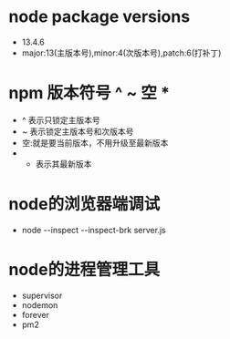 # node package versions

- 13.4.6
- major:13(主版本号),minor:4(次版本号),patch:6(打补丁)

# npm 版本符号 ^ ~ 空 *

- ^ 表示只锁定主版本号
- ~ 表示锁定主版本号和次版本号
- 空:就是要当前版本，不用升级至最新版本
- * 表示其最新版本

# node的浏览器端调试

- node --inspect --inspect-brk server.js

# node的进程管理工具

- supervisor
- nodemon
- forever
- pm2